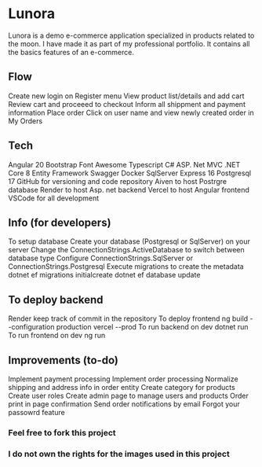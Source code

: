 # Lunora

Lunora is a demo e-commerce application specialized in products related to the moon.
I have made it as part of my professional portfolio. 
It contains all the basics features of an e-commerce.

## Flow
Create new login on Register menu
View product list/details and add cart
Review cart and proceeed to checkout
Inform all shippment and payment information
Place order
Click on user name and view newly created order in My Orders

## Tech
Angular 20
Bootstrap
Font Awesome
Typescript
C#
ASP. Net MVC
.NET Core 8
Entity Framework
Swagger
Docker
SqlServer Express 16
Postgresql 17
GitHub for versioning and code repository
Aiven to host Postrgre database
Render to host Asp. net backend
Vercel to host Angular frontend
VSCode for all development

## Info (for developers)
To setup database
Create your database (Postgresql or SqlServer) on your server
Change the ConnectionStrings.ActiveDatabase to switch between database type
Configure ConnectionStrings.SqlServer or ConnectionStrings.Postgresql
Execute migrations to create the metadata
dotnet ef migrations initialcreate
dotnet ef database update

## To deploy backend
Render keep track of commit in the repository
To deploy frontend
ng build --configuration production
vercel --prod
To run backend on dev
dotnet run
To run frontend on dev
ng run

## Improvements (to-do)
Implement payment processing
Implement order processing
Normalize shipping and address info in order entity
Create category for products
Create user roles
Create admin page to manage users and products
Order print in page confirmation
Send order notifications by email
Forgot your passowrd feature

### Feel free to fork this project

### I do not own the rights for the images used in this project
